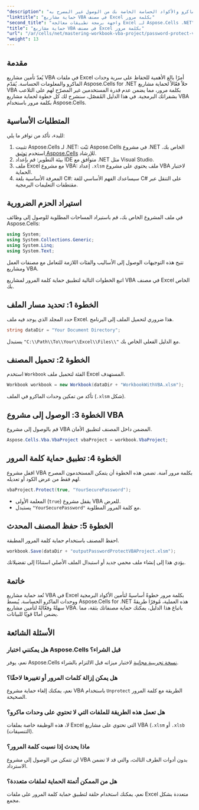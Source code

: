 ```yaml
---
"description": "تعرف خطوة بخطوة على كيفية تطبيق حماية كلمة المرور لحماية وحدات الماكرو والأكواد الحساسة الخاصة بك من الوصول غير المصرح به."
"linktitle": "حماية مشاريع VBA في مصنف Excel بكلمة مرور"
"second_title": "واجهة برمجة تطبيقات معالجة Excel لـ Aspose.Cells .NET"
"title": "حماية مشاريع VBA في مصنف Excel بكلمة مرور"
"url": "/ar/cells/net/mastering-workbook-vba-project/password-protect-vba-projects/"
"weight": 13
---
```


## مقدمة

يُعدّ تأمين مشاريع VBA في ملفات Excel أمرًا بالغ الأهمية للحفاظ على سرية وحدات الماكرو والمعلومات الحساسة. يُقدّم Aspose.Cells for .NET حلاً فعّالاً لحماية مشاريع VBA بكلمة مرور، مما يضمن عدم قدرة المستخدمين غير المصرّح لهم على التلاعب بشفراتك البرمجية. في هذا الدليل المُفصّل، سنشرح لك كل خطوة لحماية مشاريع VBA بكلمة مرور باستخدام Aspose.Cells.

## المتطلبات الأساسية

للبدء، تأكد من توافر ما يلي:

1. تثبيت Aspose.Cells لـ .NET: ثبّت Aspose.Cells في مشروع .NET الخاص بك. استخدم [توثيق Aspose.Cells](https://reference.aspose.com/cells/net/) للإرشاد.
2. بيئة التطوير: قم بإعداد IDE متوافق مع .NET مثل Visual Studio.
3. ملف Excel مع مشروع VBA: إعداد `.xlsm` ملف يحتوي على مشروع VBA لاختبار الحماية.
4. المعرفة الأساسية بلغة C#: سيساعدك الفهم الأساسي للغة C# على التنقل عبر مقتطفات التعليمات البرمجية.

## استيراد الحزم الضرورية

في ملف المشروع الخاص بك، قم باستيراد المساحات المطلوبة للوصول إلى وظائف Aspose.Cells:

```csharp
using System;
using System.Collections.Generic;
using System.Linq;
using System.Text;
```

تتيح هذه التوجيهات الوصول إلى الأساليب والفئات اللازمة للتعامل مع مصنفات العمل ومشاريع VBA.

اتبع الخطوات التالية لتطبيق حماية كلمة المرور لمشاريع VBA في مصنف Excel الخاص بك.

## الخطوة 1: تحديد مسار الملف

حدد المجلد الذي يوجد فيه ملف Excel. هذا ضروري لتحميل الملف إلى البرنامج.

```csharp
string dataDir = "Your Document Directory";
```

يستبدل `"C:\\Path\\To\\Your\\Excel\\Files\\"` مع الدليل الفعلي الخاص بك.

## الخطوة 2: تحميل المصنف

استخدم `Workbook` الفئة لتحميل ملف Excel المستهدف.

```csharp
Workbook workbook = new Workbook(dataDir + "WorkbookWithVBA.xlsm");
```

تأكد من تمكين وحدات الماكرو في الملف (`.xlsm` شكل).

## الخطوة 3: الوصول إلى مشروع VBA

قم بالوصول إلى مشروع VBA المضمن داخل المصنف لتطبيق الأمان.

```csharp
Aspose.Cells.Vba.VbaProject vbaProject = workbook.VbaProject;
```

## الخطوة 4: تطبيق حماية كلمة المرور

اقفل مشروع VBA بكلمة مرور آمنة. تضمن هذه الخطوة أن يتمكن المستخدمون المصرح لهم فقط من عرض الكود أو تعديله.

```csharp
vbaProject.Protect(true, "YourSecurePassword");
```

- المعلمة الأولى (`true`) يقفل مشروع VBA للعرض.
- يستبدل `"YourSecurePassword"` مع كلمة المرور المطلوبة.

## الخطوة 5: حفظ المصنف المحدث

احفظ المصنف باستخدام حماية كلمة المرور المطبقة.

```csharp
workbook.Save(dataDir + "outputPasswordProtectVBAProject.xlsm");
```

يؤدي هذا إلى إنشاء ملف محمي جديد أو استبدال الملف الأصلي استنادًا إلى تفضيلاتك.

## خاتمة

تُعد حماية مشاريع VBA في Excel بكلمة مرور خطوةً أساسيةً لتأمين الأكواد البرمجية ووحدات الماكرو الحساسة. يُبسط Aspose.Cells for .NET هذه العملية، مُوفرًا طريقةً سهلةً وفعّالةً لتأمين مشاريع VBA. باتباع هذا الدليل، يمكنك حماية مصنفاتك بثقة، مما يضمن أمانًا قويًا للبيانات.

## الأسئلة الشائعة

### هل يمكنني اختبار Aspose.Cells قبل الشراء؟
نعم، يوفر Aspose.Cells [نسخة تجريبية مجانية](https://releases.aspose.com/) لاختبار ميزاته قبل الالتزام بالشراء.

### هل يمكن إزالة كلمات المرور أو تغييرها لاحقًا؟
نعم، يمكنك إلغاء حماية مشروع VBA باستخدام `Unprotect` الطريقة مع كلمة المرور الصحيحة.

### هل تعمل هذه الطريقة للملفات التي لا تحتوي على وحدات ماكرو؟
لا، هذه الوظيفة خاصة بملفات Excel التي تحتوي على مشاريع VBA (`.xlsm` أو `.xlsb` (التنسيقات).

### ماذا يحدث إذا نسيت كلمة المرور؟
لن تتمكن من الوصول إلى مشروع VBA بدون أدوات الطرف الثالث، والتي قد لا تضمن الاسترداد.

### هل من الممكن أتمتة الحماية لملفات متعددة؟
نعم، يمكنك استخدام حلقة لتطبيق حماية كلمة المرور على ملفات Excel متعددة بشكل مجمع.